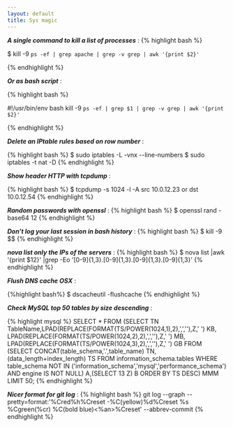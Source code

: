 ```yaml
---
layout: default
title: Sys magic
---
```

***A single command to kill a list of processes*** :
{% highlight bash %}

$ kill -9 `ps -ef | grep apache | grep -v grep | awk '{print $2}'`

{% endhighlight %}

***Or as bash script*** :

{% highlight bash %}

#!/usr/bin/env bash
kill -9 `ps -ef | grep $1 | grep -v grep | awk '{print $2}'`

{% endhighlight %}

***Delete an IPtable rules based on row number*** :

{% highlight bash %}
$ sudo iptables -L -vnx --line-numbers
$ sudo iptables -t nat -D <chain-name> <number>
{% endhighlight %}

***Show header HTTP with tcpdump*** :

{% highlight bash %}
$ tcpdump -s 1024 -l -A src 10.0.12.23 or dst 10.0.12.54
{% endhighlight %}

***Random passwords with openssl*** :
{% highlight bash %}
$ openssl rand -base64 12
{% endhighlight %}

***Don’t log your last session in bash history*** :
{% highlight bash %}
$ kill -9 $$
{% endhighlight %}

***nova list only the IPs of the servers*** :
{% highlight bash %}
$ nova list |awk '{print $12}' |grep -Eo '[0-9]{1,3}\.[0-9]{1,3}\.[0-9]{1,3}\.[0-9]{1,3}'
{% endhighlight %}

***Flush DNS cache OSX*** :

{%highlight bash%}
$ dscacheutil -flushcache
{% endhighlight %}

***Check MySQL top 50 tables by size descending*** :

{% highlight mysql %}
SELECT * FROM
(SELECT TN TableName,LPAD(REPLACE(FORMAT(TS/POWER(1024,1),2),',',''),Z,' ') KB,
LPAD(REPLACE(FORMAT(TS/POWER(1024,2),2),',',''),Z,' ') MB,
LPAD(REPLACE(FORMAT(TS/POWER(1024,3),2),',',''),Z,' ') GB
FROM (SELECT CONCAT(table_schema,'.',table_name) TN,
(data_length+index_length) TS FROM information_schema.tables
WHERE table_schema NOT IN ('information_schema','mysql','performance_schema')
AND engine IS NOT NULL) A,(SELECT 13 Z) B ORDER BY TS DESC) MMM LIMIT 50;
{% endhighlight %}

***Nicer format for git log*** :
{% highlight bash %}
git log --graph --pretty=format:'%Cred%h%Creset -%C(yellow)%d%Creset %s %Cgreen(%cr) %C(bold blue)<%an>%Creset' --abbrev-commit
{% endhighlight %}
